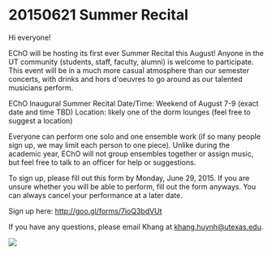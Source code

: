 # 20150621 Summer Recital

Hi everyone!
 
 EChO will be hosting its first ever Summer Recital this August! Anyone in the UT community (students, staff, faculty, alumni) is welcome to participate. This event will be in a much more casual atmosphere than our semester concerts, with drinks and hors d'oeuvres to go around as our talented musicians perform.

EChO Inaugural Summer Recital
Date/Time: Weekend of August 7-9 (exact date and time TBD)
Location: likely one of the dorm lounges (feel free to suggest a location)
 
Everyone can perform one solo and one ensemble work (if so many people sign up, we may limit each person to one piece). Unlike during the academic year, EChO will not group ensembles together or assign music, but feel free to talk to an officer for help or suggestions.
 
To sign up, please fill out this form by Monday, June 29, 2015. If you are unsure whether you will be able to perform, fill out the form anyways. You can always cancel your performance at a later date.
 
Sign up here: http://goo.gl/forms/7ioQ3bdVUt
 
If you have any questions, please email Khang at khang.huynh@utexas.edu.

![](https://gallery.mailchimp.com/4cce631cf7f0b42c0525528f1/images/49b903d2-8a34-4ea7-af8c-4c9ee701fcc0.jpg)
